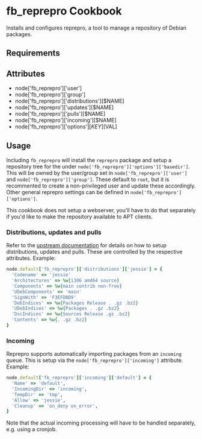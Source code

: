 fb_reprepro Cookbook
====================
Installs and configures reprepro, a tool to manage a repository of Debian
packages.

Requirements
------------

Attributes
----------
* node['fb_reprepro']['user']
* node['fb_reprepro']['group']
* node['fb_reprepro']['distributions'][$NAME]
* node['fb_reprepro']['updates'][$NAME]
* node['fb_reprepro']['pulls'][$NAME]
* node['fb_reprepro']['incoming'][$NAME]
* node['fb_reprepro']['options'][$KEY][$VAL]

Usage
-----
Including `fb_reprepro` will install the `reprepro` package and setup a
repository tree for the under `node['fb_reprepro']['options']['basedir']`. This
will be owned by the user/group set in `node['fb_reprepro']['user']` and
`node['fb_reprepro']['group']`. These default to `root`, but it is recommented
to create a non-privileged user and update these accordingly. Other general
reprepro settings can be defined in `node['fb_reprepro']['options']`.

This cookbook does not setup a webserver, you'll have to do that separately if
you'd like to make the repository available to APT clients.

### Distributions, updates and pulls
Refer to the
[upstream documentation](http://mirrorer.alioth.debian.org/reprepro.1.html)
for details on how to setup distributions, updates and pulls. These are
controlled by the respective attributes. Example:

```ruby
node.default['fb_reprepro']['distributions']['jessie'] = {
  'Codename' => 'jessie'
  'Architectures' => %w{i386 amd64 source}
  'Components' => %w{main contrib non-free}
  'UDebComponents' => 'main'
  'SignWith' => 'F3EFDBD9'
  'DebIndices' => %w{Packages Release . .gz .bz2}
  'UDebIndices' => %w{Packages . .gz .bz2}
  'DscIndices' => %w{Sources Release .gz .bz2}
  'Contents' => %w{. .gz .bz2}
}
```

### Incoming
Reprepro supports automatically importing packages from an `incoming` queue.
This is setup via the `node['fb_reprepro']['incoming']` attribute. Example:

```ruby
node.default['fb_reprepro']['incoming']['default'] = {
  'Name' => 'default',
  'IncomingDir' => 'incoming',
  'TempDir' => 'tmp',
  'Allow' => 'jessie',
  'Cleanup' => 'on_deny on_error',
}
```

Note that the actual incoming processing will have to be handled separately,
e.g. using a cronjob.
